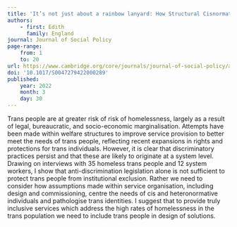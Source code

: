```yaml
---
title: 'It’s not just about a rainbow lanyard: How Structural Cisnormativity Undermines the Enactment of Anti-Discrimination Legislation in the Welsh Homelessness Service'
authors:
    - first: Edith
      family: England
journal: Journal of Social Policy
page-range:
    from: 1
    to: 20
url: https://www.cambridge.org/core/journals/journal-of-social-policy/article/its-not-just-about-a-rainbow-lanyard-how-structural-cisnormativity-undermines-the-enactment-of-antidiscrimination-legislation-in-the-welsh-homelessness-service/B7AF4A4CB97E16233976BD9862790CB1
doi: '10.1017/S0047279422000289'
published:
    year: 2022
    month: 3
    day: 30
---
```

Trans people are at greater risk of risk of homelessness, largely as a result of legal, bureaucratic, and socio-economic marginalisation. Attempts have been made within welfare structures to improve service provision to better meet the needs of trans people, reflecting recent expansions in rights and protections for trans individuals. However, it is clear that discriminatory practices persist and that these are likely to originate at a system level. Drawing on interviews with 35 homeless trans people and 12 system workers, I show that anti-discrimination legislation alone is not sufficient to protect trans people from institutional exclusion. Rather we need to consider how assumptions made within service organisation, including design and commissioning, centre the needs of cis and heteronormative individuals and pathologise trans identities. I suggest that to provide truly inclusive services which address the high rates of homelessness in the trans population we need to include trans people in design of solutions.